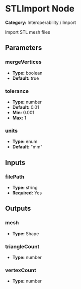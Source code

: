 
# STLImport Node

**Category:** Interoperability / Import

Import STL mesh files

## Parameters


### mergeVertices
- **Type:** boolean
- **Default:** true





### tolerance
- **Type:** number
- **Default:** 0.01
- **Min:** 0.001
- **Max:** 1



### units
- **Type:** enum
- **Default:** "mm"





## Inputs


### filePath
- **Type:** string
- **Required:** Yes



## Outputs


### mesh
- **Type:** Shape



### triangleCount
- **Type:** number



### vertexCount
- **Type:** number




